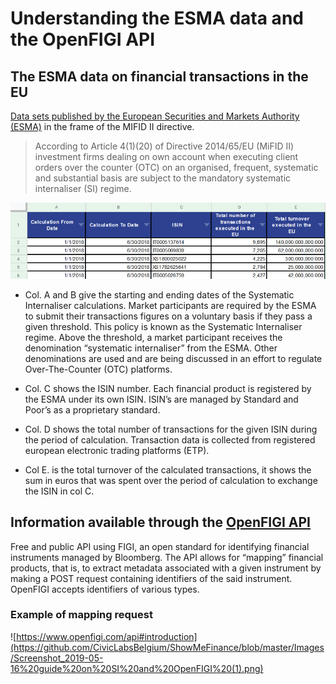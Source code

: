 # Understanding the ESMA data and the OpenFIGI API

## The ESMA data on financial transactions in the EU

[Data sets published by the European Securities and Markets Authority (ESMA)](https://www.esma.europa.eu/data-systematic-internaliser-calculations) in the frame of the MIFID II directive. 

> According to Article 4(1)(20) of Directive 2014/65/EU (MiFID II) investment firms dealing on own account when executing client orders over the counter (OTC) on an organised, frequent, systematic and substantial basis are subject to the mandatory systematic internaliser (SI) regime. 


![\Data set from the Systematic Internaliser calculations](https://github.com/CivicLabsBelgium/ShowMeFinance/blob/master/Images/Screenshot_2019-05-16%20guide%20on%20SI%20and%20OpenFIGI%20(0).png)

* Col. A and B give the starting and ending dates of the Systematic Internaliser calculations. Market participants are required by the ESMA to submit their transactions figures on a voluntary basis if they pass a given threshold. This policy is known as the Systematic Internaliser regime. Above the threshold, a market participant receives the denomination “systematic internaliser” from the ESMA. Other denominations are used and are being discussed in an effort to regulate Over-The-Counter (OTC) platforms.

* Col. C shows the ISIN number. Each financial product is registered by the ESMA under its own ISIN. ISIN’s are managed by Standard and Poor’s as a proprietary standard. 

* Col. D shows the total number of transactions for the given ISIN during the period of calculation. Transaction data is collected from registered european electronic trading platforms (ETP). 

* Col E. is the total turnover of the calculated transactions, it shows the sum in euros that was spent over the period of calculation to exchange the ISIN in col C. 

## Information available through the [OpenFIGI API](https://www.openfigi.com/api)

Free and public API using FIGI, an open standard for identifying financial instruments managed by Bloomberg. The API allows for “mapping” financial products, that is, to extract metadata associated with a given instrument by making a POST request containing identifiers of the said instrument. OpenFIGI accepts identifiers of various types.  

### Example of mapping request

![https://www.openfigi.com/api#introduction](https://github.com/CivicLabsBelgium/ShowMeFinance/blob/master/Images/Screenshot_2019-05-16%20guide%20on%20SI%20and%20OpenFIGI%20(1).png)






